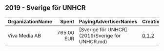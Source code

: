 ## 2019 - Sverige för UNHCR 
|OrganizationName|Spent|PayingAdvertiserNames|CreativeUrls|Impressions|Genders|AgeBrackets|CountryCodes|BillingAddresses|CandidateBallotInformation|
|:---|---:|:---|:---|---:|:---|:---|:---|:---|:---|
|Viva Media AB|765.00 EUR|[Sverige för UNHCR](2019/Sverige för UNHCR.md)|[0](https://www.snap.com/political-ads/asset/069b137894d6cdd46c73979c1b59c5510088da1d91225b335b00b10d9ebb370e?mediaType=mp4),[1](https://www.snap.com/political-ads/asset/9b894ed58a79c63375dc7bb7ad74a5104ca6e72f7334c3e2fc256d10e01dcb62?mediaType=mp4),[2](https://www.snap.com/political-ads/asset/7a9eae8262d4f72fb48d945e2e9de6471ab4110b51a1079b3dfd16d5e179cebf?mediaType=mp4)|1,285,900|FEMALE|18-24|sweden|"Stålgatan 20,UPPSALA,75450,SE"||
